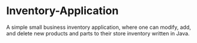 # Inventory-Application
A simple small business inventory application, where one can modify, add, and delete new products and parts to their store inventory written in Java.
